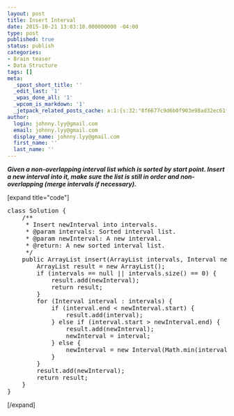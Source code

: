 ```yaml
---
layout: post
title: Insert Interval
date: 2015-10-21 13:03:18.000000000 -04:00
type: post
published: true
status: publish
categories:
- Brain teaser
- Data Structure
tags: []
meta:
  _spost_short_title: ''
  _edit_last: '1'
  _wpas_done_all: '1'
  _wpcom_is_markdown: '1'
  _jetpack_related_posts_cache: a:1:{s:32:"8f6677c9d6b0f903e98ad32ec61f8deb";a:2:{s:7:"expires";i:1468073951;s:7:"payload";a:3:{i:0;a:1:{s:2:"id";i:457;}i:1;a:1:{s:2:"id";i:560;}i:2;a:1:{s:2:"id";i:497;}}}}
author:
  login: johnny.lyy@gmail.com
  email: johnny.lyy@gmail.com
  display_name: johnny.lyy@gmail.com
  first_name: ''
  last_name: ''
---
```

<p><strong><em>Given a non-overlapping interval list which is sorted by start point. Insert a new interval into it, make sure the list is still in order and non-overlapping (merge intervals if necessary).</em></strong></p>
<p>[expand title="code"]</p>
<pre>
class Solution {
    /**
     * Insert newInterval into intervals.
     * @param intervals: Sorted interval list.
     * @param newInterval: A new interval.
     * @return: A new sorted interval list.
     */
    public ArrayList<interval> insert(ArrayList<interval> intervals, Interval newInterval) {
        ArrayList<interval> result = new ArrayList<interval>();
        if (intervals == null || intervals.size() == 0) {
            result.add(newInterval);
            return result;
        }
        for (Interval interval : intervals) {
            if (interval.end < newInterval.start) {
                result.add(interval);
            } else if (interval.start > newInterval.end) {
                result.add(newInterval);
                newInterval = interval;
            } else {
                newInterval = new Interval(Math.min(interval.start, newInterval.start), Math.max(interval.end, newInterval.end));
            }
        }
        result.add(newInterval);
        return result;
    }
}
</interval></interval></interval></interval></pre>
<p>[/expand]</p>
